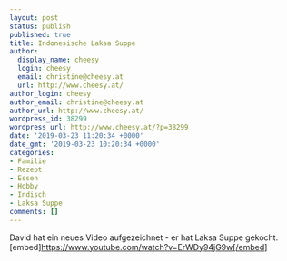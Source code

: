 ```yaml
---
layout: post
status: publish
published: true
title: Indonesische Laksa Suppe
author:
  display_name: cheesy
  login: cheesy
  email: christine@cheesy.at
  url: http://www.cheesy.at/
author_login: cheesy
author_email: christine@cheesy.at
author_url: http://www.cheesy.at/
wordpress_id: 38299
wordpress_url: http://www.cheesy.at/?p=38299
date: '2019-03-23 11:20:34 +0000'
date_gmt: '2019-03-23 10:20:34 +0000'
categories:
- Familie
- Rezept
- Essen
- Hobby
- Indisch
- Laksa Suppe
comments: []
---
```

David hat ein neues Video aufgezeichnet - er hat Laksa Suppe gekocht.
[embed]https://www.youtube.com/watch?v=ErWDy94jG9w[/embed]
